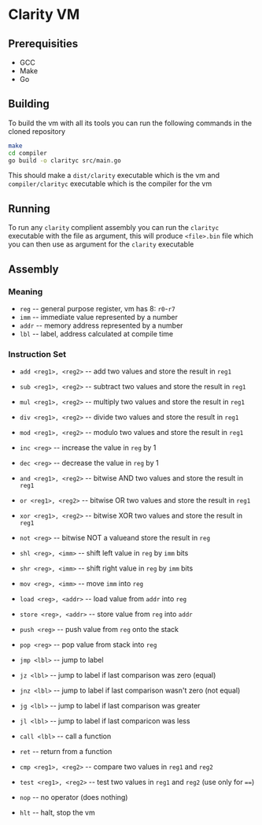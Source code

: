 # Clarity VM

## Prerequisities

- GCC
- Make
- Go

## Building

To build the vm with all its tools you can run the following commands in the cloned repository

```sh
make
cd compiler
go build -o clarityc src/main.go
```

This should make a `dist/clarity` executable which is the vm and `compiler/clarityc` executable which is the compiler for the vm

## Running

To run any `clarity` complient assembly you can run the `clarityc` executable with the file as argument, this will produce `<file>.bin` file which you can then use as argument for the `clarity` executable

## Assembly

### Meaning
- `reg` -- general purpose register, vm has 8: `r0`-`r7`
- `imm` -- immediate value represented by a number
- `addr` -- memory address represented by a number
- `lbl` -- label, address calculated at compile time

### Instruction Set
- `add <reg1>, <reg2>` -- add two values and store the result in `reg1`
- `sub <reg1>, <reg2>` -- subtract two values and store the result in `reg1`
- `mul <reg1>, <reg2>` -- multiply two values and store the result in `reg1`
- `div <reg1>, <reg2>` -- divide two values and store the result in `reg1`
- `mod <reg1>, <reg2>` -- modulo two values and store the result in `reg1`
- `inc <reg>` -- increase the value in `reg` by 1
- `dec <reg>` -- decrease the value in `reg` by 1

- `and <reg1>, <reg2>` -- bitwise AND two values and store the result in `reg1`
- `or <reg1>, <reg2>` -- bitwise OR two values and store the result in `reg1`
- `xor <reg1>, <reg2>` -- bitwise XOR two values and store the result in `reg1`
- `not <reg>` -- bitwise NOT a valueand store the result in `reg`
- `shl <reg>, <imm>` -- shift left value in `reg` by `imm` bits
- `shr <reg>, <imm>` -- shift right value in `reg` by `imm` bits

- `mov <reg>, <imm>` -- move `imm` into `reg`
- `load <reg>, <addr>` -- load value from `addr` into `reg`
- `store <reg>, <addr>` -- store value from `reg` into `addr`
- `push <reg>` -- push value from `reg` onto the stack
- `pop <reg>` -- pop value from stack into `reg`

- `jmp <lbl>` -- jump to label
- `jz <lbl>` -- jump to label if last comparison was zero (equal)
- `jnz <lbl>` -- jump to label if last comparison wasn't zero (not equal)
- `jg <lbl>` -- jump to label if last comparison was greater
- `jl <lbl>` -- jump to label if last comparicon was less
- `call <lbl>` -- call a function
- `ret` -- return from a function

- `cmp <reg1>, <reg2>` -- compare two values in `reg1` and `reg2`
- `test <reg1>, <reg2>` -- test two values in `reg1` and `reg2` (use only for `==`)
- `nop` -- no operator (does nothing)
- `hlt` -- halt, stop the vm
